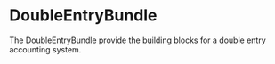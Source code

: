 DoubleEntryBundle
=================

The DoubleEntryBundle provide the building blocks for a double entry accounting system.
